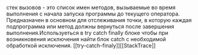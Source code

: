 стек вызовов - это список имен методов, вызываемые во время выполнения с начала запуска программы до текущего оператора. Предназначен в основном для отслеживания точки, в которую каждая подпрограмма или метод должны вернуться после завершения выполнения.Используеться в try catch finally блоке чтобы при возникновения исключения найти блок catch с необходимой обработкой исключения.
[[try-catch-finaly]][[StackTrace]]